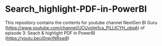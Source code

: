 # Search_highlight-PDF-in-PowerBI
This repository contains the contents for youtube channel NextGen BI Guru (https://www.youtube.com/channel/UCUvolm1ca_PjLLtCYH_obpA) of episode 3: Seach &amp; highlight PDF in PowerBI  (https://youtu.be/J0nprINRsw8)
